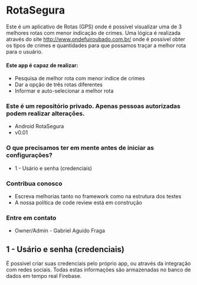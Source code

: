 # RotaSegura #

Este é um aplicativo de Rotas (GPS) onde é possível visualizar uma de 3 melhores rotas com menor indicação de crimes.
Uma lógica é realizada através do site http://www.ondefuiroubado.com.br/ onde é possível obter os tipos de crimes e quantidades
para que possamos traçar a melhor rota para o usuário.

#### Este app é capaz de realizar: ####
* Pesquisa de melhor rota com menor indice de crimes
* Dar a opção de três rotas diferentes
* Informar e auto-selecionar a melhor rota

### Este é um repositório privado. Apenas pessoas autorizadas podem realizar alterações. ###

* Android RotaSegura
* v0.01

### O que precisamos ter em mente antes de iniciar as configurações? ###

* 1 - Usário e senha (credenciais)

### Contribua conosco ###

* Escreva melhorias tanto no framework como na estrutura dos testes
* A nossa política de code review está em construção

### Entre em contato ###

* Owner/Admin - Gabriel Aguido Fraga


## 1 - Usário e senha (credenciais) ##

É possivel criar suas credenciais pelo próprio app, ou através da integração com redes sociais.
Todas estas informações são armazenadas no banco de dados em tempo real Firebase.
